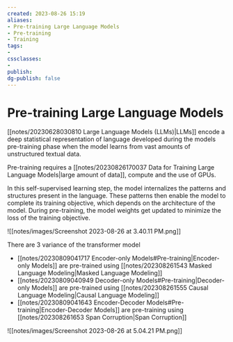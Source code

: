 ```yaml
---
created: 2023-08-26 15:19
aliases: 
- Pre-training Large Language Models
- Pre-training
- Training
tags:
- 
cssclasses:
- 
publish:
dg-publish: false
---
```


<!--
tags: 
-->

<!--internal
parent:: [[]]
child:: [[]]
related:: [[]]
-->

<!--external
- [ ] []()
-->

# Pre-training Large Language Models

[[notes/20230628030810 Large Language Models (LLMs)|LLMs]] encode a deep statistical representation of language developed during the models pre-training phase when the model learns from vast amounts of unstructured textual data. 

Pre-training requires a [[notes/20230826170037 Data for Training Large Language Models|large amount of data]], compute and the use of GPUs. 

In this self-supervised learning step, the model internalizes the patterns and structures present in the language. These patterns then enable the model to complete its training objective, which depends on the architecture of the model. During pre-training, the model weights get updated to minimize the loss of the training objective. 

![[notes/images/Screenshot 2023-08-26 at 3.40.11 PM.png]]

There are 3 variance of the transformer model
- [[notes/20230809041717 Encoder-only Models#Pre-training|Encoder-only Models]] are pre-trained using [[notes/202308261543 Masked Language Modeling|Masked Language Modeling]]
- [[notes/20230809040949 Decoder-only Models#Pre-training|Decoder-only Models]] are pre-trained using [[notes/202308261555 Causal Language Modeling|Causal Language Modeling]]
- [[notes/20230809041643 Encoder-Decoder Models#Pre-training|Encoder-Decoder Models]] are pre-training using [[notes/202308261653 Span Corruption|Span Corruption]]

![[notes/images/Screenshot 2023-08-26 at 5.04.21 PM.png]]
